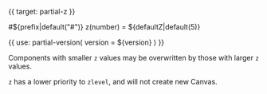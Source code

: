 
{{ target: partial-z }}

#${prefix|default("#")} z(number) = ${defaultZ|default(5)}

{{ use: partial-version(
    version = ${version}
) }}

Components with smaller `z` values may be overwritten by those with larger `z` values.

`z` has a lower priority to `zlevel`, and will not create new Canvas.

